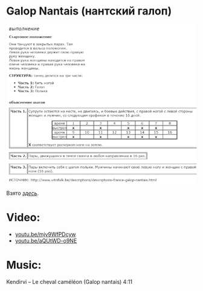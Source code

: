 Galop Nantais (нантский галоп)
=============

![ballifolk.altervista.org/galop_nantais.html](galop-nantais.png)

Взято [_здесь_](http://www.ballifolk.altervista.org/galop_nantais.html).

Video:
======
- [youtu.be/mjv9WfPDcyw](https://www.youtube.com/watch?v=mjv9WfPDcyw)
- [youtu.be/aQUtWD-o9NE](https://www.youtube.com/watch?v=aQUtWD-o9NE)

Music:
=======
Kendirvi – Le cheval caméléon (Galop nantais) 4:11
